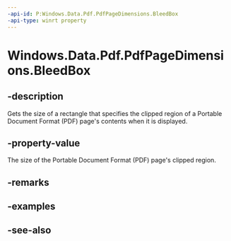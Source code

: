 ----api-id: P:Windows.Data.Pdf.PdfPageDimensions.BleedBox
-api-type: winrt property
---<!-- Property syntaxpublic Windows.Foundation.Rect BleedBox { get; }--># Windows.Data.Pdf.PdfPageDimensions.BleedBox## -descriptionGets the size of a rectangle that specifies the clipped region of a Portable Document Format (PDF) page's contents when it is displayed.## -property-valueThe size of the Portable Document Format (PDF) page's clipped region.## -remarks## -examples## -see-also
